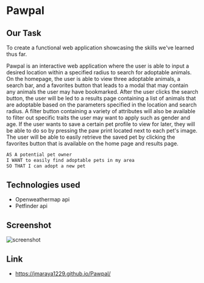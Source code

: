# Pawpal

## Our Task
To create a functional web application showcasing the skills we've learned thus far.

Pawpal is an interactive web application where the user is able to input a desired location within a specified radius to search for adoptable animals. On the homepage, the user is able to view three adoptable animals, a search bar, and a favorites button that leads to a modal that may contain any animals the user may have bookmarked. After the user clicks the search button, the user will be led to a results page containing a list of animals that are adoptable based on the parameters specified in the location and search radius. A filter button containing a variety of attributes will also be available to filter out specific traits the user may want to apply such as gender and age. If the user wants to save a certain pet profile to view for later, they will be able to do so by pressing the paw print located next to each pet's image. The user will be able to easily retrieve the saved pet by clicking the favorites button that is available on the home page and results page.


```md
AS A potential pet owner
I WANT to easily find adoptable pets in my area
SO THAT I can adopt a new pet
```

## Technologies used
* Openweathermap api
* Petfinder api

## Screenshot
![screenshot](./Assets/IMAGES/...png)

## Link
* https://jmaraya1229.github.io/Pawpal/
